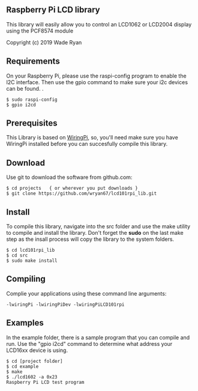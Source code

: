 Raspberry Pi LCD library
------------------------

This library will easily allow you to control an LCD1062 or LCD2004 display using the PCF8574 module

Copyright (c) 2019 Wade Ryan


## Requirements
On your Raspberry Pi, please use the raspi-config program to enable the I2C interface.
Then use the gpio command to make sure your i2c devices can be found.  .  

	$ sudo raspi-config
	$ gpio i2cd


## Prerequisites

This Library is based on [WiringPi](https://github.com/WiringPi), so, you'll need make sure you 
have WiringPi installed before you can succesfully compile this library.  


## Download
Use git to download the software from github.com:

    $ cd projects   { or wherever you put downloads }
    $ git clone https://github.com/wryan67/lcd101rpi_lib.git


## Install

To compile this library, navigate into the src folder and use the make utility to compile 
and install the library.  Don't forget the **sudo** on the last make step as the insall 
process will copy the library to the system folders.

    $ cd lcd101rpi_lib
    $ cd src
    $ sudo make install
    
    
## Compiling
Complie your applications using these command line arguments:

    -lwiringPi -lwiringPiDev -lwiringPiLCD101rpi


## Examples
In the example folder, there is a sample program that you can compile and run.  Use the "gpio i2cd" 
command to determine what address your LCD16xx device is using.

    $ cd [project folder]
    $ cd example
    $ make
    $ ./lcd1602 -a 0x23
    Raspberry Pi LCD test program

